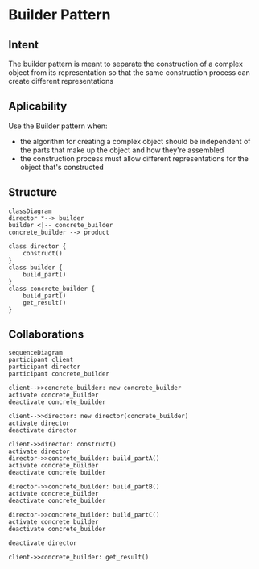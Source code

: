 # Builder Pattern

## Intent
The builder pattern is meant to separate the construction of a complex object from its representation so that the same construction process can create different representations

## Aplicability
Use the Builder pattern when:
- the algorithm for creating a complex object should be independent of the parts that make up the object and how they're assembled
- the construction process must allow different representations for the object that's constructed

## Structure
```mermaid
classDiagram
director *--> builder 
builder <|-- concrete_builder
concrete_builder --> product

class director {
    construct()
}
class builder {
    build_part()
}
class concrete_builder {
    build_part()
    get_result()
}
```

## Collaborations
```mermaid
sequenceDiagram
participant client
participant director
participant concrete_builder

client-->>concrete_builder: new concrete_builder
activate concrete_builder
deactivate concrete_builder

client-->>director: new director(concrete_builder)
activate director
deactivate director

client->>director: construct()
activate director
director->>concrete_builder: build_partA()
activate concrete_builder
deactivate concrete_builder

director->>concrete_builder: build_partB()
activate concrete_builder
deactivate concrete_builder

director->>concrete_builder: build_partC()
activate concrete_builder
deactivate concrete_builder

deactivate director

client->>concrete_builder: get_result()



```
